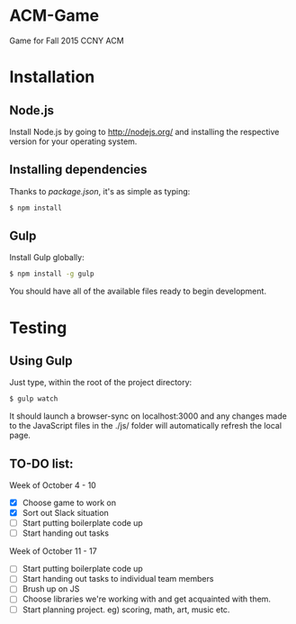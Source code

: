 # ACM-Game
Game for Fall 2015 CCNY ACM

# Installation
## Node.js
Install Node.js by going to http://nodejs.org/ and installing the respective version for your operating system.

## Installing dependencies
Thanks to *package.json*, it's as simple as typing:
```sh
$ npm install
```

## Gulp
Install Gulp globally:

```sh
$ npm install -g gulp
```

You should have all of the available files ready to begin development.

# Testing
## Using Gulp
Just type, within the root of the project directory:
```sh
$ gulp watch
```
It should launch a browser-sync on localhost:3000 and any changes made to the JavaScript files in the ./js/ folder will automatically refresh the local page.

TO-DO list:
-----------
Week of October 4 - 10

* [x] Choose game to work on
* [x] Sort out Slack situation
* [ ] Start putting boilerplate code up
* [ ] Start handing out tasks

Week of October 11 - 17

* [ ] Start putting boilerplate code up
* [ ] Start handing out tasks to individual team members
* [ ] Brush up on JS
* [ ] Choose libraries we're working with and get acquainted with them.
* [ ] Start planning project. eg) scoring, math, art, music etc.
